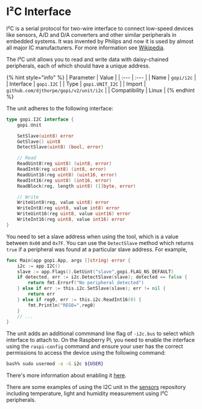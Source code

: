 
# I²C Interface

I²C is a serial protocol for two-wire interface to connect low-speed devices like sensors, A/D and D/A converters and other similar peripherals in embedded systems. It was invented by Philips and now it is used by almost all major IC manufacturers. For more information see [Wikipedia](https://en.wikipedia.org/wiki/I%C2%B2C).

The I²C unit allows you to read and write data with daisy-chained peripherals, each of which should have a unique address.

{% hint style="info" %}
| Parameter | Value |
| :--- | :--- |
| Name | `gopi/i2c` |
| Interface | `gopi.I2C` |
| Type | `gopi.UNIT_I2C` |
| Import | `github.com/djthorpe/gopi/v2/unit/i2c` |
| Compatibility | Linux |
{% endhint %}

The unit adheres to the following interface:

```go
type gopi.I2C interface {
    gopi.Unit

    SetSlave(uint8) error
    GetSlave() uint8
    DetectSlave(uint8) (bool, error)

    // Read 
    ReadUint8(reg uint8) (uint8, error)
    ReadInt8(reg uint8) (int8, error)
    ReadUint16(reg uint8) (uint16, error)
    ReadInt16(reg uint8) (int16, error)
    ReadBlock(reg, length uint8) ([]byte, error)

    // Write
    WriteUint8(reg, value uint8) error
    WriteInt8(reg uint8, value int8) error
    WriteUint16(reg uint8, value uint16) error
    WriteInt16(reg uint8, value int16) error
}
```

You need to set a slave address when using the tool, which is a value between `0x00` and `0x7F`. You can use the `DetectSlave` method which returns `true` if a peripheral was found at a particular slave address. For example,

```go
func Main(app gopi.App, args []string) error {
    i2c := app.I2C()
    slave := app.Flags().GetUint("slave",gopi.FLAG_NS_DEFAULT)
    if detected, err := i2c.DetectSlave(slave); detected == false {
        return fmt.Errorf("No peripheral detected")
    } else if err := this.i2c.SetSlave(slave); err != nil {
        return err
    } else if reg0, err := this.i2c.ReadInt16(0) {
        fmt.Println("REG0=",reg0)        
    }
    // ...
}
```

The unit adds an additional commmand line flag of `-i2c.bus` to select which interface to attach to. On the Raspberry Pi, you need to enable the interface using the `raspi-config` command and ensure your user has the correct permissions to access the device using the following command:

```bash
bash% sudo usermod -a -G i2c ${USER}
```

There's more information about enabling it [here](https://www.electronicwings.com/raspberry-pi/raspberry-pi-i2c).

There are some examples of using the I2C unit in the [sensors](https://github.com/djthorpe/gopi/tree/74fc940b06eb9b4fb39545123a319bc8eeb21710/docs/github.com/djthorpe/sensors/README.md) repository including temperature, light and humidity measurement using I²C peripherals.

